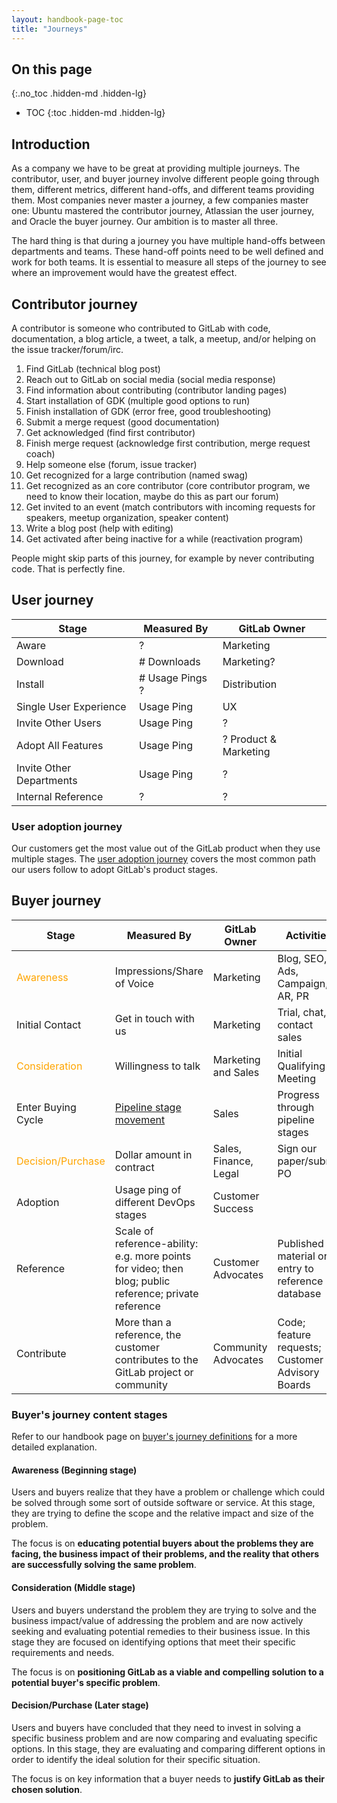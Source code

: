 ```yaml
---
layout: handbook-page-toc
title: "Journeys"
---
```


## On this page

{:.no_toc .hidden-md .hidden-lg}

- TOC
{:toc .hidden-md .hidden-lg}

## Introduction

As a company we have to be great at providing multiple journeys.
The contributor, user, and buyer journey involve different people going through them, different metrics, different hand-offs, and different teams providing them.
Most companies never master a journey, a few companies master one: Ubuntu mastered the contributor journey, Atlassian the user journey, and Oracle the buyer journey.
Our ambition is to master all three.

The hard thing is that during a journey you have multiple hand-offs between departments and teams.
These hand-off points need to be well defined and work for both teams.
It is essential to measure all steps of the journey to see where an improvement would have the greatest effect.

## Contributor journey

A contributor is someone who contributed to GitLab with code, documentation, a blog article, a tweet, a talk, a meetup, and/or helping on the issue tracker/forum/irc.

1. Find GitLab (technical blog post)
1. Reach out to GitLab on social media (social media response)
1. Find information about contributing (contributor landing pages)
1. Start installation of GDK (multiple good options to run)
1. Finish installation of GDK (error free, good troubleshooting)
1. Submit a merge request (good documentation)
1. Get acknowledged (find first contributor)
1. Finish merge request (acknowledge first contribution, merge request coach)
1. Help someone else (forum, issue tracker)
1. Get recognized for a large contribution (named swag)
1. Get recognized as an core contributor (core contributor program, we need to know their location, maybe do this as part our forum)
1. Get invited to an event (match contributors with incoming requests for speakers, meetup organization, speaker content)
1. Write a blog post (help with editing)
1. Get activated after being inactive for a while (reactivation program)

People might skip parts of this journey, for example by never contributing code. That is perfectly fine.

## User journey

| Stage                    | Measured By     | GitLab Owner          |
|--------------------------|-----------------|-----------------------|
| Aware                    | ?               | Marketing             |
| Download                 | # Downloads     | Marketing?            |
| Install                  | # Usage Pings ? | Distribution          |
| Single User Experience   | Usage Ping      | UX                    |
| Invite Other Users       | Usage Ping      | ?                     |
| Adopt All Features       | Usage Ping      | ? Product & Marketing |
| Invite Other Departments | Usage Ping      | ?                     |
| Internal Reference       | ?               | ?                     |

### User adoption journey

Our customers get the most value out of the GitLab product when they use multiple stages. The [user adoption journey](https://about.gitlab.com/handbook/product/product-principles/#multi-feature-usage-adoption-journey) covers the most common path our users follow to adopt GitLab's product stages.

## Buyer journey

| Stage              | Measured By                                                                                            | GitLab Owner          | Activities                                        |
|--------------------|--------------------------------------------------------------------------------------------------------|-----------------------|---------------------------------------------------|
|<span style="color: orange">Awareness</span>|  Impressions/Share of Voice                                                    | Marketing             | Blog, SEO, Ads, Campaign, AR, PR                  |
| Initial Contact    | Get in touch with us                                                                                   | Marketing             | Trial, chat, or contact sales                     |
|<span style="color: orange">Consideration</span>  | Willingness to talk                                                      | Marketing and Sales   | Initial Qualifying Meeting                    |
| Enter Buying Cycle | [Pipeline stage movement](/handbook/business-technology/#opportunity-stages)                                  | Sales                 | Progress through pipeline stages                  |
|<span style="color: orange">Decision/Purchase</span>       | Dollar amount in contract                                                | Sales, Finance, Legal | Sign our paper/submit PO                          |
| Adoption           | Usage ping of different DevOps stages                                                                  | Customer Success      |                                                   |
| Reference          | Scale of reference-ability: e.g. more points for video; then blog; public reference; private reference | Customer Advocates    | Published material or entry to reference database |
| Contribute         | More than a reference, the customer contributes to the GitLab project or community                     | Community Advocates   | Code; feature requests; Customer Advisory Boards  |

### Buyer's journey content stages

Refer to our handbook page on [buyer's journey definitions](/handbook/marketing/brand-and-product-marketing/content/#content-stage--buyers-journey-definitions) for a more detailed explanation.

#### Awareness (Beginning stage)

Users and buyers realize that they have a problem or challenge which could be solved through some sort of outside software or service.  At this stage, they are trying to define the scope and the relative impact and size of the problem.

The focus is on **educating potential buyers about the problems they are facing, the business impact of their problems, and the reality that others are successfully solving the same problem**.

#### Consideration (Middle stage)

Users and buyers understand the problem they are trying to solve and the business impact/value of addressing the problem and are now actively seeking and evaluating potential remedies to their business issue. In this stage they are focused on identifying options that meet their specific requirements and needs.

The focus is on **positioning GitLab as a viable and compelling solution to a potential buyer's specific problem**.  

#### Decision/Purchase (Later stage)

Users and buyers have concluded that they need to invest in solving a specific business problem and are now comparing and evaluating specific options.  In this stage, they are evaluating and comparing different options in order to identify the ideal solution for their specific situation.

The focus is on key information that a buyer needs to **justify GitLab as their chosen solution**.
